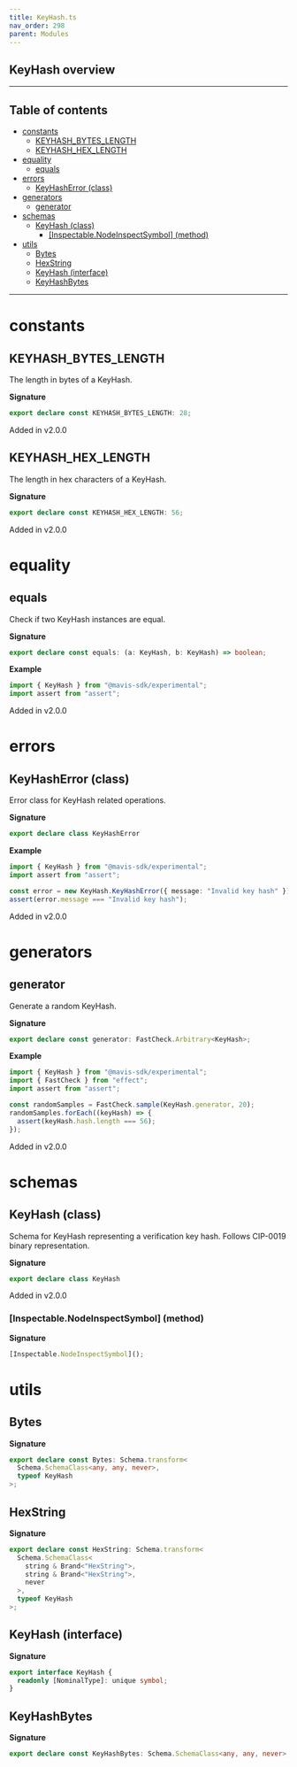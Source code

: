 ```yaml
---
title: KeyHash.ts
nav_order: 298
parent: Modules
---
```


## KeyHash overview

---

<h2 class="text-delta">Table of contents</h2>

- [constants](#constants)
  - [KEYHASH_BYTES_LENGTH](#keyhash_bytes_length)
  - [KEYHASH_HEX_LENGTH](#keyhash_hex_length)
- [equality](#equality)
  - [equals](#equals)
- [errors](#errors)
  - [KeyHashError (class)](#keyhasherror-class)
- [generators](#generators)
  - [generator](#generator)
- [schemas](#schemas)
  - [KeyHash (class)](#keyhash-class)
    - [[Inspectable.NodeInspectSymbol] (method)](#inspectablenodeinspectsymbol-method)
- [utils](#utils)
  - [Bytes](#bytes)
  - [HexString](#hexstring)
  - [KeyHash (interface)](#keyhash-interface)
  - [KeyHashBytes](#keyhashbytes)

---

# constants

## KEYHASH_BYTES_LENGTH

The length in bytes of a KeyHash.

**Signature**

```ts
export declare const KEYHASH_BYTES_LENGTH: 28;
```

Added in v2.0.0

## KEYHASH_HEX_LENGTH

The length in hex characters of a KeyHash.

**Signature**

```ts
export declare const KEYHASH_HEX_LENGTH: 56;
```

Added in v2.0.0

# equality

## equals

Check if two KeyHash instances are equal.

**Signature**

```ts
export declare const equals: (a: KeyHash, b: KeyHash) => boolean;
```

**Example**

```ts
import { KeyHash } from "@mavis-sdk/experimental";
import assert from "assert";
```

Added in v2.0.0

# errors

## KeyHashError (class)

Error class for KeyHash related operations.

**Signature**

```ts
export declare class KeyHashError
```

**Example**

```ts
import { KeyHash } from "@mavis-sdk/experimental";
import assert from "assert";

const error = new KeyHash.KeyHashError({ message: "Invalid key hash" });
assert(error.message === "Invalid key hash");
```

Added in v2.0.0

# generators

## generator

Generate a random KeyHash.

**Signature**

```ts
export declare const generator: FastCheck.Arbitrary<KeyHash>;
```

**Example**

```ts
import { KeyHash } from "@mavis-sdk/experimental";
import { FastCheck } from "effect";
import assert from "assert";

const randomSamples = FastCheck.sample(KeyHash.generator, 20);
randomSamples.forEach((keyHash) => {
  assert(keyHash.hash.length === 56);
});
```

Added in v2.0.0

# schemas

## KeyHash (class)

Schema for KeyHash representing a verification key hash.
Follows CIP-0019 binary representation.

**Signature**

```ts
export declare class KeyHash
```

Added in v2.0.0

### [Inspectable.NodeInspectSymbol] (method)

**Signature**

```ts
[Inspectable.NodeInspectSymbol]();
```

# utils

## Bytes

**Signature**

```ts
export declare const Bytes: Schema.transform<
  Schema.SchemaClass<any, any, never>,
  typeof KeyHash
>;
```

## HexString

**Signature**

```ts
export declare const HexString: Schema.transform<
  Schema.SchemaClass<
    string & Brand<"HexString">,
    string & Brand<"HexString">,
    never
  >,
  typeof KeyHash
>;
```

## KeyHash (interface)

**Signature**

```ts
export interface KeyHash {
  readonly [NominalType]: unique symbol;
}
```

## KeyHashBytes

**Signature**

```ts
export declare const KeyHashBytes: Schema.SchemaClass<any, any, never>;
```
